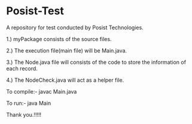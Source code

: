 # Posist-Test
A repository for test conducted by Posist Technologies.

1.) myPackage consists of the source files.

2.) The execution file(main file) will be Main.java.

3.) The Node.java file will consists of the code to store the information of each record.

4.) The NodeCheck.java will act as a helper file.

To compile:- javac Main.java

To run:-     java Main

Thank you.!!!!!
